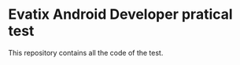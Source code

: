 Evatix Android Developer pratical test
=====================================================
This repository contains all the code of the test.